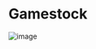 # Gamestock
![image](https://github.com/rrdhoi/Gamestock/assets/67297759/10ad97ec-1a45-4221-91aa-994c705c7859)
